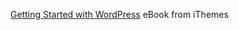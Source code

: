 [Getting Started with WordPress](https://ithemes.com/wp-content/uploads/downloads/2015/10/getting-started-with-WordPress-ebook.pdf) eBook from iThemes